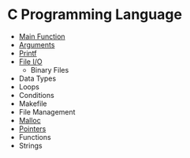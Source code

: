 # C Programming Language


- [Main Function](main.md)
- [Arguments](arguments.md)
- [Printf](printf.md)
- [File I/O](file-io.md)
    * Binary Files
- Data Types
- Loops
- Conditions
- Makefile
- File Management
- [Malloc](malloc.md)
- [Pointers](pointers.md)
- Functions
- Strings

